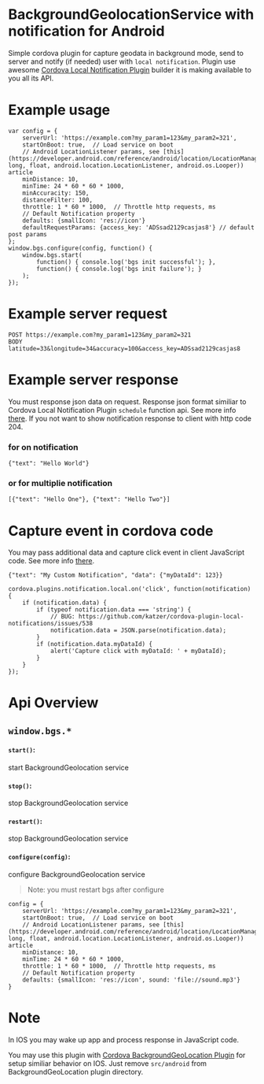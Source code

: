 # BackgroundGeolocationService with notification for Android

Simple cordova plugin for capture geodata in background mode, send to server and notify (if needed) user with `local notification`. Plugin use awesome [Cordova Local Notification Plugin](https://github.com/katzer/cordova-plugin-local-notifications) builder it is making available to you all its API.


# Example usage

    var config = {
        serverUrl: 'https://example.com?my_param1=123&my_param2=321',
        startOnBoot: true,  // Load service on boot
        // Android LocationListener params, see [this](https://developer.android.com/reference/android/location/LocationManager.html#requestLocationUpdates(java.lang.String, long, float, android.location.LocationListener, android.os.Looper)) article
        minDistance: 10,
        minTime: 24 * 60 * 60 * 1000,
        minAccuracity: 150,
        distanceFilter: 100,
        throttle: 1 * 60 * 1000,  // Throttle http requests, ms
        // Default Notification property
        defaults: {smallIcon: 'res://icon'}
        defaultRequestParams: {access_key: 'ADSsad2129casjas8'} // default post params
    };
    window.bgs.configure(config, function() {
        window.bgs.start(
            function() { console.log('bgs init successful'); },
            function() { console.log('bgs init failure'); }
        );
    });


# Example server request

    POST https://example.com?my_param1=123&my_param2=321
    BODY latitude=33&longitude=34&accuracy=100&access_key=ADSsad2129casjas8


# Example server response

You must response json data on request. Response json format similiar to Cordova Local Notification Plugin `schedule` function api. See more info [there](https://github.com/katzer/cordova-plugin-local-notifications/wiki/04.-Scheduling). If you not want to show notification response to client with http code 204.

### for on notification

    {"text": "Hello World"}

### or for multiplie notification

    [{"text": "Hello One"}, {"text": "Hello Two"}]


# Capture event in cordova code

You may pass additional data and capture click event in client JavaScript code. See more info [there](https://github.com/katzer/cordova-plugin-local-notifications/wiki/09.-Events).

    {"text": "My Custom Notification", "data": {"myDataId": 123}}

    cordova.plugins.notification.local.on('click', function(notification) {
        if (notification.data) {
            if (typeof notification.data === 'string') {
                // BUG: https://github.com/katzer/cordova-plugin-local-notifications/issues/538
                notification.data = JSON.parse(notification.data);
            }
            if (notification.data.myDataId) {
                alert('Capture click with myDataId: ' + myDataId);
            }
        }
    });


# Api Overview

## `window.bgs.*`

#### `start()`:
start BackgroundGeolocation service

#### `stop()`:
stop BackgroundGeolocation service

#### `restart()`:
stop BackgroundGeolocation service

#### `configure(config)`:

configure BackgroundGeolocation service
> Note: you must restart bgs after configure

    config = {
        serverUrl: 'https://example.com?my_param1=123&my_param2=321',
        startOnBoot: true,  // Load service on boot
        // Android LocationListener params, see [this](https://developer.android.com/reference/android/location/LocationManager.html#requestLocationUpdates(java.lang.String, long, float, android.location.LocationListener, android.os.Looper)) article
        minDistance: 10,
        minTime: 24 * 60 * 60 * 1000,
        throttle: 1 * 60 * 1000,  // Throttle http requests, ms
        // Default Notification property
        defaults: {smallIcon: 'res://icon', sound: 'file://sound.mp3'}
    }


# Note

In IOS you may wake up app and process response in JavaScript code.

You may use this plugin with [Cordova BackgroundGeoLocation Plugin](https://github.com/christocracy/cordova-plugin-background-geolocation) for setup similiar behavior on IOS. Just remove `src/android` from BackgroundGeoLocation plugin directory.
